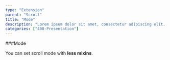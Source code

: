 ```yaml
---
type: "Extension"
parent: "Scroll"
title: "Mode"
description: "Lorem ipsum dolor sit amet, consectetur adipiscing elit. Nunc tempus laoreet leo sit amet iaculis."
categories: ["400-Presentation"]
---
```


###Mode

You can set scroll mode with **less mixins**.

<demo>
  <div class="demo_item" data-iframe="iframe/demo/scroll/mode-infinite">
  </div>
  <div class="demo_item" data-iframe="iframe/demo/scroll/mode-scroll">
  </div>
  <div class="demo_item" data-iframe="iframe/demo/scroll/mode-visible">
  </div>
  <div class="demo_item" data-iframe="iframe/demo/scroll/mode-responsive">
  </div>
  <div class="demo_item" data-iframe="iframe/demo/scroll/mode-block">
  </div>
</demo>
